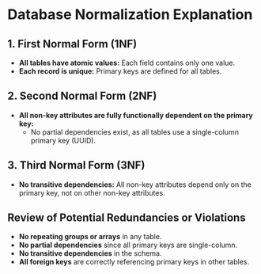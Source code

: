 # Database Normalization Explanation
  
  ## 1. First Normal Form (1NF)
  - **All tables have atomic values:** Each field contains only one value.
  - **Each record is unique:** Primary keys are defined for all tables.
  
  ## 2. Second Normal Form (2NF)
  - **All non-key attributes are fully functionally dependent on the primary key:**
    - No partial dependencies exist, as all tables use a single-column primary key (UUID).
  
  ## 3. Third Normal Form (3NF)
  - **No transitive dependencies:** All non-key attributes depend only on the primary key, not on other non-key attributes.
  
  ## Review of Potential Redundancies or Violations
  
  - **No repeating groups or arrays** in any table.
  - **No partial dependencies** since all primary keys are single-column.
  - **No transitive dependencies** in the schema.
  - **All foreign keys** are correctly referencing primary keys in other tables.